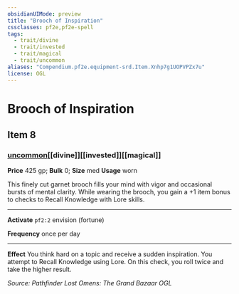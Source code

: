 ```yaml
---
obsidianUIMode: preview
title: "Brooch of Inspiration"
cssclasses: pf2e,pf2e-spell
tags:
  - trait/divine
  - trait/invested
  - trait/magical
  - trait/uncommon
aliases: "Compendium.pf2e.equipment-srd.Item.Xnhp7g1UOPVPZx7u"
license: OGL
---
```

# Brooch of Inspiration
## Item 8
### [uncommon](uncommon "Uncommon Rarity Trait")[[divine]][[invested]][[magical]]


**Price** 425 gp; 
**Bulk** 0; **Size** med
**Usage** worn

This finely cut garnet brooch fills your mind with vigor and occasional bursts of mental clarity. While wearing the brooch, you gain a +1 item bonus to checks to Recall Knowledge with Lore skills.

* * *

**Activate** `pf2:2` envision (fortune)

**Frequency** once per day

* * *

**Effect** You think hard on a topic and receive a sudden inspiration. You attempt to Recall Knowledge using Lore. On this check, you roll twice and take the higher result.

*Source: Pathfinder Lost Omens: The Grand Bazaar*
*OGL*